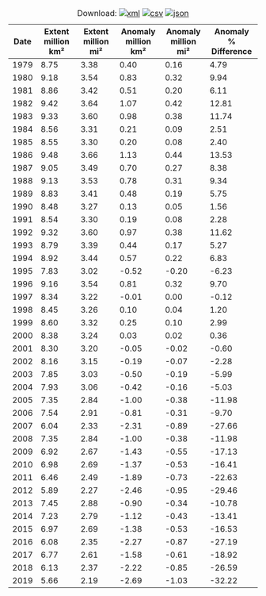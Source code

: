 
<table id="data">
  <caption>
    Download:
    <a title="Download data in XML format"  href="/snow-and-ice/extent/sea-ice/N/10.xml"><img alt="xml" src="/cmb-lib/cmb-templates/images/xml-icon.gif"></a>
    <a title="Download data in CSV format"  href="/snow-and-ice/extent/sea-ice/N/10.csv"><img alt="csv" src="/cmb-lib/cmb-templates/images/csv-icon.png"></a>
    <a title="Download data in JSON format" href="/snow-and-ice/extent/sea-ice/N/10.json"><img alt="json" src="/cmb-lib/cmb-templates/images/json-icon.png"></a>
  </caption>
  <thead>
    <tr>
      <th class="sort">Date</th>
      <th class="sort">Extent<div class="note">million km&sup2;</div></th>
      <th class="sort">Extent<div class="note">million mi&sup2;</div></th>
      <th class="sort">Anomaly<div class="note">million km&sup2;</div></th>
      <th class="sort">Anomaly<div class="note">million mi&sup2;</div></th>
      <th class="sort">Anomaly<div class="note">% Difference</div></th>
    </tr>
  </thead>
  <tbody>
    <tr class="odd">
      <td>1979</td>
      <td>8.75</td>
      <td>3.38</td>
      <td>0.40</td>
      <td>0.16</td>
      <td>4.79</td>
    </tr>
    <tr class="even">
      <td>1980</td>
      <td>9.18</td>
      <td>3.54</td>
      <td>0.83</td>
      <td>0.32</td>
      <td>9.94</td>
    </tr>
    <tr class="odd">
      <td>1981</td>
      <td>8.86</td>
      <td>3.42</td>
      <td>0.51</td>
      <td>0.20</td>
      <td>6.11</td>
    </tr>
    <tr class="even">
      <td>1982</td>
      <td>9.42</td>
      <td>3.64</td>
      <td>1.07</td>
      <td>0.42</td>
      <td>12.81</td>
    </tr>
    <tr class="odd">
      <td>1983</td>
      <td>9.33</td>
      <td>3.60</td>
      <td>0.98</td>
      <td>0.38</td>
      <td>11.74</td>
    </tr>
    <tr class="even">
      <td>1984</td>
      <td>8.56</td>
      <td>3.31</td>
      <td>0.21</td>
      <td>0.09</td>
      <td>2.51</td>
    </tr>
    <tr class="odd">
      <td>1985</td>
      <td>8.55</td>
      <td>3.30</td>
      <td>0.20</td>
      <td>0.08</td>
      <td>2.40</td>
    </tr>
    <tr class="even">
      <td>1986</td>
      <td>9.48</td>
      <td>3.66</td>
      <td>1.13</td>
      <td>0.44</td>
      <td>13.53</td>
    </tr>
    <tr class="odd">
      <td>1987</td>
      <td>9.05</td>
      <td>3.49</td>
      <td>0.70</td>
      <td>0.27</td>
      <td>8.38</td>
    </tr>
    <tr class="even">
      <td>1988</td>
      <td>9.13</td>
      <td>3.53</td>
      <td>0.78</td>
      <td>0.31</td>
      <td>9.34</td>
    </tr>
    <tr class="odd">
      <td>1989</td>
      <td>8.83</td>
      <td>3.41</td>
      <td>0.48</td>
      <td>0.19</td>
      <td>5.75</td>
    </tr>
    <tr class="even">
      <td>1990</td>
      <td>8.48</td>
      <td>3.27</td>
      <td>0.13</td>
      <td>0.05</td>
      <td>1.56</td>
    </tr>
    <tr class="odd">
      <td>1991</td>
      <td>8.54</td>
      <td>3.30</td>
      <td>0.19</td>
      <td>0.08</td>
      <td>2.28</td>
    </tr>
    <tr class="even">
      <td>1992</td>
      <td>9.32</td>
      <td>3.60</td>
      <td>0.97</td>
      <td>0.38</td>
      <td>11.62</td>
    </tr>
    <tr class="odd">
      <td>1993</td>
      <td>8.79</td>
      <td>3.39</td>
      <td>0.44</td>
      <td>0.17</td>
      <td>5.27</td>
    </tr>
    <tr class="even">
      <td>1994</td>
      <td>8.92</td>
      <td>3.44</td>
      <td>0.57</td>
      <td>0.22</td>
      <td>6.83</td>
    </tr>
    <tr class="odd">
      <td>1995</td>
      <td>7.83</td>
      <td>3.02</td>
      <td>-0.52</td>
      <td>-0.20</td>
      <td>-6.23</td>
    </tr>
    <tr class="even">
      <td>1996</td>
      <td>9.16</td>
      <td>3.54</td>
      <td>0.81</td>
      <td>0.32</td>
      <td>9.70</td>
    </tr>
    <tr class="odd">
      <td>1997</td>
      <td>8.34</td>
      <td>3.22</td>
      <td>-0.01</td>
      <td>0.00</td>
      <td>-0.12</td>
    </tr>
    <tr class="even">
      <td>1998</td>
      <td>8.45</td>
      <td>3.26</td>
      <td>0.10</td>
      <td>0.04</td>
      <td>1.20</td>
    </tr>
    <tr class="odd">
      <td>1999</td>
      <td>8.60</td>
      <td>3.32</td>
      <td>0.25</td>
      <td>0.10</td>
      <td>2.99</td>
    </tr>
    <tr class="even">
      <td>2000</td>
      <td>8.38</td>
      <td>3.24</td>
      <td>0.03</td>
      <td>0.02</td>
      <td>0.36</td>
    </tr>
    <tr class="odd">
      <td>2001</td>
      <td>8.30</td>
      <td>3.20</td>
      <td>-0.05</td>
      <td>-0.02</td>
      <td>-0.60</td>
    </tr>
    <tr class="even">
      <td>2002</td>
      <td>8.16</td>
      <td>3.15</td>
      <td>-0.19</td>
      <td>-0.07</td>
      <td>-2.28</td>
    </tr>
    <tr class="odd">
      <td>2003</td>
      <td>7.85</td>
      <td>3.03</td>
      <td>-0.50</td>
      <td>-0.19</td>
      <td>-5.99</td>
    </tr>
    <tr class="even">
      <td>2004</td>
      <td>7.93</td>
      <td>3.06</td>
      <td>-0.42</td>
      <td>-0.16</td>
      <td>-5.03</td>
    </tr>
    <tr class="odd">
      <td>2005</td>
      <td>7.35</td>
      <td>2.84</td>
      <td>-1.00</td>
      <td>-0.38</td>
      <td>-11.98</td>
    </tr>
    <tr class="even">
      <td>2006</td>
      <td>7.54</td>
      <td>2.91</td>
      <td>-0.81</td>
      <td>-0.31</td>
      <td>-9.70</td>
    </tr>
    <tr class="odd">
      <td>2007</td>
      <td>6.04</td>
      <td>2.33</td>
      <td>-2.31</td>
      <td>-0.89</td>
      <td>-27.66</td>
    </tr>
    <tr class="even">
      <td>2008</td>
      <td>7.35</td>
      <td>2.84</td>
      <td>-1.00</td>
      <td>-0.38</td>
      <td>-11.98</td>
    </tr>
    <tr class="odd">
      <td>2009</td>
      <td>6.92</td>
      <td>2.67</td>
      <td>-1.43</td>
      <td>-0.55</td>
      <td>-17.13</td>
    </tr>
    <tr class="even">
      <td>2010</td>
      <td>6.98</td>
      <td>2.69</td>
      <td>-1.37</td>
      <td>-0.53</td>
      <td>-16.41</td>
    </tr>
    <tr class="odd">
      <td>2011</td>
      <td>6.46</td>
      <td>2.49</td>
      <td>-1.89</td>
      <td>-0.73</td>
      <td>-22.63</td>
    </tr>
    <tr class="even">
      <td>2012</td>
      <td>5.89</td>
      <td>2.27</td>
      <td>-2.46</td>
      <td>-0.95</td>
      <td>-29.46</td>
    </tr>
    <tr class="odd">
      <td>2013</td>
      <td>7.45</td>
      <td>2.88</td>
      <td>-0.90</td>
      <td>-0.34</td>
      <td>-10.78</td>
    </tr>
    <tr class="even">
      <td>2014</td>
      <td>7.23</td>
      <td>2.79</td>
      <td>-1.12</td>
      <td>-0.43</td>
      <td>-13.41</td>
    </tr>
    <tr class="odd">
      <td>2015</td>
      <td>6.97</td>
      <td>2.69</td>
      <td>-1.38</td>
      <td>-0.53</td>
      <td>-16.53</td>
    </tr>
    <tr class="even">
      <td>2016</td>
      <td>6.08</td>
      <td>2.35</td>
      <td>-2.27</td>
      <td>-0.87</td>
      <td>-27.19</td>
    </tr>
    <tr class="odd">
      <td>2017</td>
      <td>6.77</td>
      <td>2.61</td>
      <td>-1.58</td>
      <td>-0.61</td>
      <td>-18.92</td>
    </tr>
    <tr class="even">
      <td>2018</td>
      <td>6.13</td>
      <td>2.37</td>
      <td>-2.22</td>
      <td>-0.85</td>
      <td>-26.59</td>
    </tr>
    <tr class="odd">
      <td>2019</td>
      <td>5.66</td>
      <td>2.19</td>
      <td>-2.69</td>
      <td>-1.03</td>
      <td>-32.22</td>
    </tr>
  </tbody>
</table>

